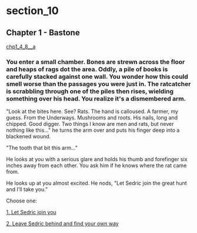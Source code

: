 
# section_10

## Chapter 1 - Bastone

[chp1_4_8__a](../../decomp/app/src/main/res/raw/chp1_4_8__a.mp3 ':include :type=audio')

### You enter a small chamber. Bones are strewn across the floor and heaps of rags dot the area. Oddly, a pile of books is carefully stacked against one wall. You wonder how this could smell worse than the passages you were just in. The ratcatcher is scrabbling through one of the piles then rises, wielding something over his head. You realize it's a dismembered arm.

"Look at the bites here. See? Rats. The hand is calloused. A farmer, my guess. From the Underways. Mushrooms and roots. His nails, long and chipped. Good digger. Two things I know are men and rats, but never nothing like this…" he turns the arm over and puts his finger deep into a blackened wound.

"The tooth that bit this arm…"

He looks at you with a serious glare and holds his thumb and forefinger six inches away from each other. You ask him if he knows where the rat came from.

He looks up at you almost excited. He nods, "Let Sedric join the great hunt and I'll take you."


Choose one:

[1. Let Sedric join you](output/chapter1/section_13.md)

[2. Leave Sedric behind and find your own way](output/chapter1/section_11.md)


